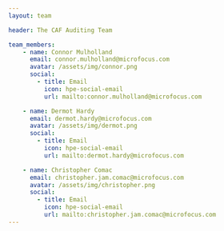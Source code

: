 ```yaml
---
layout: team

header: The CAF Auditing Team

team_members:
    - name: Connor Mulholland
      email: connor.mulholland@microfocus.com
      avatar: /assets/img/connor.png
      social:
        - title: Email
          icon: hpe-social-email
          url: mailto:connor.mulholland@microfocus.com

    - name: Dermot Hardy
      email: dermot.hardy@microfocus.com
      avatar: /assets/img/dermot.png
      social:
        - title: Email
          icon: hpe-social-email
          url: mailto:dermot.hardy@microfocus.com

    - name: Christopher Comac
      email: christopher.jam.comac@microfocus.com
      avatar: /assets/img/christopher.png
      social:
        - title: Email
          icon: hpe-social-email
          url: mailto:christopher.jam.comac@microfocus.com
---
```

